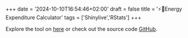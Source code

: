 +++
date = '2024-10-10T16:54:46+02:00'
draft = false
title = '⚡️🧮Energy Expenditure Calculator'
tags = ['Shinylive','RStats']
+++

Explore the tool on [here](https://luisdza.github.io/tdee-bmr-calculator/edit) or check out the source code [GitHub](https://github.com/luisdza/tdee-bmr-calculator).